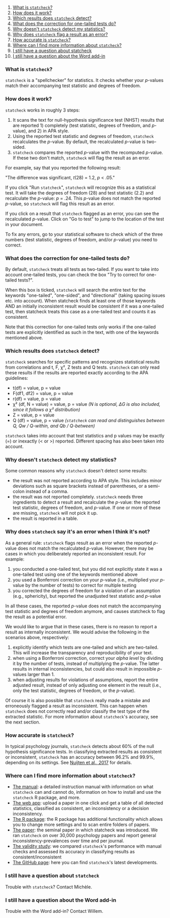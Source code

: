 1. [What is `statcheck`?](#whatis)
2. [How does it work?](#workings)
3. [Which results does `statcheck` detect?](#which)
4. [What does the correction for one-tailed tests do?](#1tail)
5. [Why doesn't `statcheck` detect my statistics?](#ynodetect)
6. [Why does `statcheck` flag a result as an error?](#whyerror)
7. [How accurate is `statcheck`?](#accuracy)
8. [Where can I find more information about `statcheck`?](#moreinfo)
9. [I still have a question about statcheck](#contactM)
10. [I still have a question about the Word add-in](#contactW)

<a name="whatis"></a>

### What is `statcheck`? 
`statcheck` is a "spellchecker" for statistics. It checks whether your *p*-values match their accompanying test statistic and degrees of freedom. 

<a name="workings"></a>

### How does it work? 

`statcheck` works in roughly 3 steps:

1. It scans the text for null-hypothesis significance test (NHST) results that are reported 1) completely (test statistic, degrees of freedom, and *p*-value), and 2) in APA style. 
2. Using the reported test statistic and degrees of freedom, `statcheck` recalculates the *p*-value. By default, the recalculated *p*-value is two-sided.
3. `statcheck` compares the reported *p*-value with the recomputed *p*-value. If these two don't match, `statcheck` will flag the result as an error.

For example, say that you reported the following result: 

"The difference was significant, *t*(28) = 1.2, *p* < .05."

If you click "Run `statcheck`", `statcheck` will recognize this as a statistical test. It will take the degrees of freedom (28) and test statistic (2.2) and recalculate the *p*-value: *p* = .24. This *p*-value does not match the reported *p*-value, so `statcheck` will flag this result as an error.

If you click on a result that `statcheck` flagged as an error, you can see the recalculated *p*-value. Click on "Go to test" to jump to the location of the test in your document. 

To fix any errors, go to your statistical software to check which of the three numbers (test statistic, degrees of freedom, and/or *p*-value) you need to correct.

<a name = "1tail"></a>

### What does the correction for one-tailed tests do?

By default, `statcheck` treats all tests as two-tailed. If you want to take into account one-tailed tests, you can check the box "Try to correct for one-tailed tests?". 

When this box is ticked, `statcheck` will search the entire text for the keywords "one-tailed", "one-sided", and "directional" (taking spacing issues etc. into account). When statcheck finds at least one of those keywords AND an initially inconsistent result would be consistent if it was a one-tailed test, then statcheck treats this case as a one-tailed test and counts it as consistent.

Note that this correction for one-tailed tests only works if the one-tailed tests are explicitly identified as such in the text, with one of the keywords mentioned above. 

<a name="which"></a>

### Which results does `statcheck` detect?

`statcheck` searches for specific patterns and recognizes statistical results from correlations and t, F, &chi;&sup2;, Z tests and Q tests. `statcheck` can only read these results if the results are reported exactly according to the APA guidelines:

* t(df) = value, p = value
* F(df1, df2) = value, p = value
* r(df) = value, p = value
* &chi;&sup2; (df, N = value) = value, p = value *(N is optional, &Delta;G is also included, since it follows a &chi;&sup2; distribution)*
* Z = value, p = value 
* Q (df) = value, p = value *(`statcheck` can read and distinguishes between Q, Qw / Q-within, and Qb / Q-between)*

`statcheck` takes into account that test statistics and p values may be exactly (=) or inexactly (< or >) reported. Different spacing has also been taken into account.

<a name="ynodetect"></a>

### Why doesn't `statcheck` detect my statistics?

Some common reasons why `statcheck` doesn't detect some results:

* the result was not reported according to APA style. This includes minor deviations such as square brackets instead of parentheses, or a semi-colon instead of a comma.
* the result was not reported completely. `statcheck` needs three ingredients to detect a result and recalculate the *p*-value: the reported test statistic, degrees of freedom, and *p*-value. If one or more of these are missing, `statcheck` will not pick it up.
* the result is reported in a table. 

<a name="whyerror"></a>

### Why does `statcheck` say it's an error when I think it's not? 

As a general rule: `statcheck` flags result as an error when the reported *p*-value does not match the recalculated *p*-value. However, there may be cases in which you deliberately reported an inconsistent result. For example:

1. you conducted a one-tailed test, but you did not explicitly state it was a one-tailed test using one of the keywords mentioned above
2. you used a Bonferroni correction on your *p*-value (i.e., multiplied your *p*-value by the number of tests) to correct for multiple testing
3. you corrected the degrees of freedom for a violation of an assumption (e.g., sphericity), but reported the unadjusted test statistic and *p*-value

In all these cases, the reported *p*-value does not match the accompanying test statistic and degrees of freedom anymore, and causes statcheck to flag the result as a potential error.

We would like to argue that in these cases, there is no reason to report a result as internally inconsistent. We would advise the following in the  scenarios above, respectively:

1. explicitly identify which tests are one-tailed and which are two-tailed. This will increase the transparency and reproducibility of your text.
2. when using a Bonferroni correction, correct your *alpha level* by dividing it by the number of tests, instead of multiplying the *p*-value. The latter results in internal inconsistencies, but could also result in impossible *p*-values larger than 1.
3. when adjusting results for violations of assumptions, report the entire adjusted result, instead of only adjusting one element in the result (i.e., only the test statistic, degrees of freedom, or the *p*-value).

Of course it is also possible that `statcheck` really made a mistake and erroneously flagged a result as inconsistent. This can happen when `statcheck` does not correctly read and/or classify the test type of the extracted statistic. For more information about `statcheck`'s accuracy, see the next section.

<a name="accuracy"></a>

### How accurate is `statcheck`?

In typical psychology journals, `statcheck` detects about 60% of the null hypothesis significance tests. In classifying extracted results as consistent or inconsistent, `statcheck` has an accuracy between 96.2% and 99.9%, depending on its settings. See [Nuijten et al., 2017](https://psyarxiv.com/tcxaj/) for details.

<a name="moreinfo"></a>

### Where can I find more information about `statcheck`?

* [The manual](https://rpubs.com/michelenuijten/statcheckmanual): a detailed instruction manual with information on what `statcheck` can and cannot do, information on how to install and use the `statcheck` R package, and more.
* [The web app](http://statcheck.io): upload a paper in one click and get a table of all detected statistics, classified as consistent, an inconsistency or a decision inconsistency.
* [The R package](http://cran.r-project.org/web/packages/statcheck/): the R package has additional functionality which allows you to change more settings and to scan entire folders of papers.
* [The paper](https://link.springer.com/article/10.3758/s13428-015-0664-2): the seminal paper in which statcheck was introduced. We ran `statcheck` on over 30,000 psychology papers and report general inconsistency-prevalences over time and per journal.
* [The validity study](https://psyarxiv.com/tcxaj/): we compared `statcheck`'s performance with manual checks and assessed its accuracy in classifying results as consistent/inconsistent
* [The GitHub page](https://github.com/MicheleNuijten/statcheck): here you can find `statcheck`'s latest developments.

### I still have a question about `statcheck`<a name="contactM"></a>
Trouble with `statcheck`? Contact Michèle. 

### I still have a question about the Word add-in<a name="contactW"></a>
Trouble with the Word add-in? Contact Willem.
